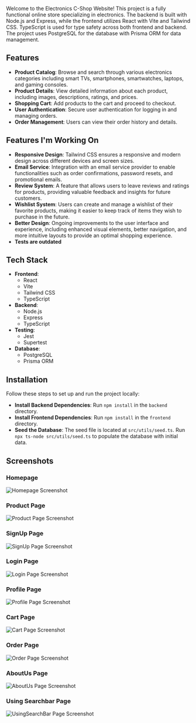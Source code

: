 Welcome to the Electronics C-Shop Website! This project is a fully functional online store specializing in electronics. The backend is built with Node.js and Express, while the frontend utilizes React with Vite and Tailwind CSS. TypeScript is used for type safety across both frontend and backend. The project uses PostgreSQL for the database with Prisma ORM for data management.

## Features
- **Product Catalog**: Browse and search through various electronics categories including smart TVs, smartphones, smartwatches, laptops, and gaming consoles.
- **Product Details**: View detailed information about each product, including images, descriptions, ratings, and prices.
- **Shopping Cart**: Add products to the cart and proceed to checkout.
- **User Authentication**: Secure user authentication for logging in and managing orders.
- **Order Management**: Users can view their order history and details.

  
## Features I'm Working On
- **Responsive Design**: Tailwind CSS ensures a responsive and modern design across different devices and screen sizes.
- **Email Service**: Integration with an email service provider to enable functionalities such as order confirmations, password resets, and promotional emails.
- **Review System**: A feature that allows users to leave reviews and ratings for products, providing valuable feedback and insights for future customers.
- **Wishlist System**: Users can create and manage a wishlist of their favorite products, making it easier to keep track of items they wish to purchase in the future.
- **Better Design**: Ongoing improvements to the user interface and experience, including enhanced visual elements, better navigation, and more intuitive layouts to provide an optimal shopping experience.
- **Tests are outdated**
  
## Tech Stack
- **Frontend**:
  - React
  - Vite
  - Tailwind CSS
  - TypeScript
- **Backend**:
  - Node.js
  - Express
  - TypeScript
- **Testing**:
  - Jest
  - Supertest
- **Database**:
  - PostgreSQL
  - Prisma ORM
## Installation

Follow these steps to set up and run the project locally:

- **Install Backend Dependencies**: Run `npm install` in the `backend` directory.
- **Install Frontend Dependencies**: Run `npm install` in the `frontend` directory.
- **Seed the Database**: The seed file is located at `src/utils/seed.ts`. Run `npx ts-node src/utils/seed.ts` to populate the database with initial data.

## Screenshots

### Homepage

![Homepage Screenshot](docs/images/home_page.png)

### Product Page

![Product Page Screenshot](docs/images/products_page.png)

### SignUp Page

![SignUp Page Screenshot](docs/images/signup_page.png)

### Login Page

![Login Page Screenshot](docs/images/login_page.png)

### Profile Page

![Profile Page Screenshot](docs/images/profile_page.png)


### Cart Page

![Cart Page Screenshot](docs/images/cart_page.png)


### Order Page

![Order Page Screenshot](docs/images/order_page.png)


### AboutUs Page

![AboutUs Page Screenshot](docs/images/AboutUs_page.png)


### Using Searchbar Page

![UsingSearchBar Page Screenshot](docs/images/usingsearchbar.png)


